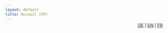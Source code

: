 ```yaml
---
layout: default
title: Accueil (FR)
---
```


<p style="text-align:right; margin-top:-10px;">
  <a href="https://nneuhoff.github.io/traduction-uebersetzung-translation/de/">DE</a> |
  <a href="https://nneuhoff.github.io/traduction-uebersetzung-translation/en/">EN</a> |
  <a href="https://nneuhoff.github.io/traduction-uebersetzung-translation/fr/">FR</a>
</p>

<!-- Service de traduction Nina Neuhoff -->

